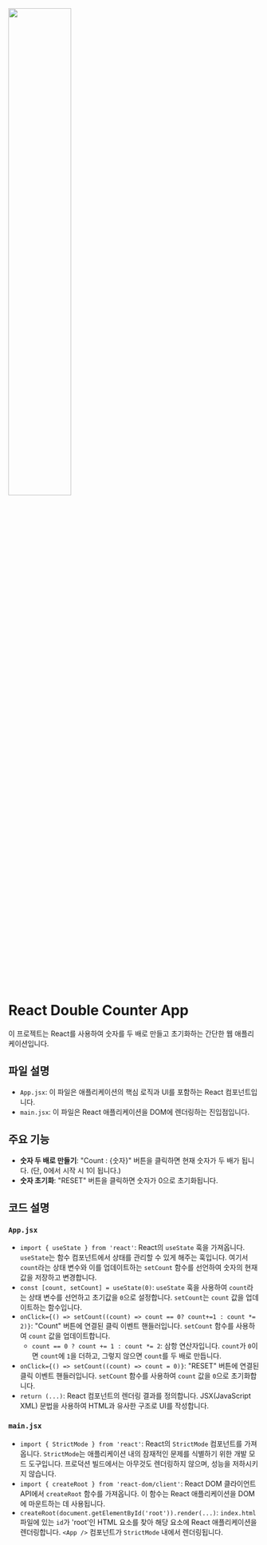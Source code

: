 
<img src="https://github.com/user-attachments/assets/9e12d7de-9900-43e3-8ce5-2ba529cb34d8"  width="50%"/>

# React Double Counter App

이 프로젝트는 React를 사용하여 숫자를 두 배로 만들고 초기화하는 간단한 웹 애플리케이션입니다.

## 파일 설명

* `App.jsx`: 이 파일은 애플리케이션의 핵심 로직과 UI를 포함하는 React 컴포넌트입니다.
* `main.jsx`: 이 파일은 React 애플리케이션을 DOM에 렌더링하는 진입점입니다.

## 주요 기능

* **숫자 두 배로 만들기**: "Count : {숫자}" 버튼을 클릭하면 현재 숫자가 두 배가 됩니다. (단, 0에서 시작 시 1이 됩니다.)
* **숫자 초기화**: "RESET" 버튼을 클릭하면 숫자가 0으로 초기화됩니다.

## 코드 설명

### `App.jsx`

* `import { useState } from 'react'`: React의 `useState` 훅을 가져옵니다. `useState`는 함수 컴포넌트에서 상태를 관리할 수 있게 해주는 훅입니다. 여기서 `count`라는 상태 변수와 이를 업데이트하는 `setCount` 함수를 선언하여 숫자의 현재 값을 저장하고 변경합니다.
* `const [count, setCount] = useState(0)`: `useState` 훅을 사용하여 `count`라는 상태 변수를 선언하고 초기값을 `0`으로 설정합니다. `setCount`는 `count` 값을 업데이트하는 함수입니다.
* `onClick={() => setCount((count) => count == 0? count+=1 : count *= 2)}`: "Count" 버튼에 연결된 클릭 이벤트 핸들러입니다. `setCount` 함수를 사용하여 `count` 값을 업데이트합니다.
    * `count == 0 ? count += 1 : count *= 2`: 삼항 연산자입니다. `count`가 `0`이면 `count`에 `1`을 더하고, 그렇지 않으면 `count`를 두 배로 만듭니다.
* `onClick={() => setCount((count) => count = 0)}`: "RESET" 버튼에 연결된 클릭 이벤트 핸들러입니다. `setCount` 함수를 사용하여 `count` 값을 `0`으로 초기화합니다.
* `return (...)`: React 컴포넌트의 렌더링 결과를 정의합니다. JSX(JavaScript XML) 문법을 사용하여 HTML과 유사한 구조로 UI를 작성합니다.

### `main.jsx`

* `import { StrictMode } from 'react'`: React의 `StrictMode` 컴포넌트를 가져옵니다. `StrictMode`는 애플리케이션 내의 잠재적인 문제를 식별하기 위한 개발 모드 도구입니다. 프로덕션 빌드에서는 아무것도 렌더링하지 않으며, 성능을 저하시키지 않습니다.
* `import { createRoot } from 'react-dom/client'`: React DOM 클라이언트 API에서 `createRoot` 함수를 가져옵니다. 이 함수는 React 애플리케이션을 DOM에 마운트하는 데 사용됩니다.
* `createRoot(document.getElementById('root')).render(...)`: `index.html` 파일에 있는 `id`가 'root'인 HTML 요소를 찾아 해당 요소에 React 애플리케이션을 렌더링합니다. `<App />` 컴포넌트가 `StrictMode` 내에서 렌더링됩니다.
